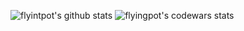 ![flyintpot's github stats](https://github-readme-stats.vercel.app/api?username=flyingpot&show_icons=true)
![flyingpot's codewars stats](https://www.codewars.com/users/flyingpot/badges/large)
